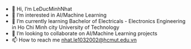 - 👋 Hi, I’m LeDucMinhNhat
- 👀 I’m interested in AI/Machine Learning
- 🌱 I’m currently learning Bachelor of Electricals - Electronics Engineering in Ho Chi Minh city University of Technology
- 💞️ I’m looking to collaborate on AI/Machine Learning projects
- 📫 How to reach me nhat.le1032002@hcmut.edu.vn  

<!---
HanKeBacTinh123/HanKeBacTinh123 is a ✨ special ✨ repository because its `README.md` (this file) appears on your GitHub profile.
You can click the Preview link to take a look at your changes.
--->
